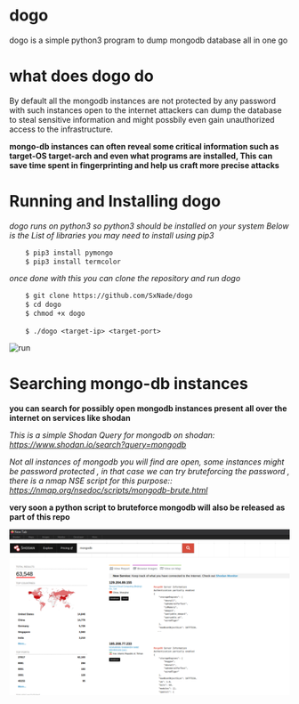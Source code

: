 # dogo
dogo is a simple python3 program to dump mongodb database all in one go

# what does dogo do

By default all the mongodb instances are not protected by any password with such instances open to the internet attackers can dump the database to steal sensitive information and might possbily even gain unauthorized access to the infrastructure.

**mongo-db instances can often reveal some critical information such as target-OS target-arch and even what programs are installed, This can save time spent in fingerprinting and help us craft more precise attacks**


# Running and Installing dogo

*dogo runs on python3 so python3 should be installed on your system Below is the List of libraries you may need to install using pip3*

        $ pip3 install pymongo
        $ pip3 install termcolor
        
*once done with this you can clone the repository and run dogo*

        $ git clone https://github.com/SxNade/dogo
        $ cd dogo
        $ chmod +x dogo
        
        $ ./dogo <target-ip> <target-port>


![run](https://github.com/SxNade/SxNade.github.io/blob/main/dogo(1).gif)

# Searching mongo-db instances

**you can search for possibly open mongodb instances present all over the internet on services like shodan**

*This is a simple Shodan Query for mongodb on shodan: https://www.shodan.io/search?query=mongodb*

*Not all instances of mongodb you will find are open, some instances might be password protected , in that case we can try bruteforcing the password , there is a nmap NSE script for this purpose:: https://nmap.org/nsedoc/scripts/mongodb-brute.html*

**very soon a python script to bruteforce mongodb will also be released as part of this repo**

![shodan](https://github.com/SxNade/dogo/blob/main/mongodb.png)

